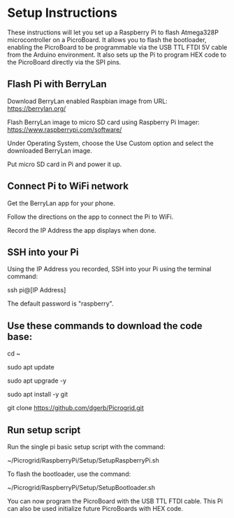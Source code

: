 # Setup Instructions

These instructions will let you set up a Raspberry Pi to flash Atmega328P microcontroller on a PicroBoard. It allows you to flash the bootloader, enabling the PicroBoard to be programmable via the USB TTL FTDI 5V cable from the Arduino environment. It also sets up the Pi to program HEX code to the PicroBoard directly via the SPI pins.

## Flash Pi with BerryLan

Download BerryLan enabled Raspbian image from URL:
https://berrylan.org/

Flash BerryLan image to micro SD card using Raspberry Pi Imager:
https://www.raspberrypi.com/software/

Under Operating System, choose the Use Custom option and select the downloaded BerryLan image.

Put micro SD card in Pi and power it up.

## Connect Pi to WiFi network

Get the BerryLan app for your phone.

Follow the directions on the app to connect the Pi to WiFi.

Record the IP Address the app displays when done.

## SSH into your Pi

Using the IP Address you recorded, SSH into your Pi using the terminal command:

ssh pi@[IP Address]

The default password is "raspberry".

## Use these commands to download the code base:

cd ~
  
sudo apt update

sudo apt upgrade -y
  
sudo apt install -y git
  
git clone https://github.com/dgerb/Picrogrid.git

## Run setup script

Run the single pi basic setup script with the command:
  
~/Picrogrid/RaspberryPi/Setup/SetupRaspberryPi.sh

To flash the bootloader, use the command:
  
~/Picrogrid/RaspberryPi/Setup/SetupBootloader.sh

You can now program the PicroBoard with the USB TTL FTDI cable. This Pi can also be used initialize future PicroBoards with HEX code.

